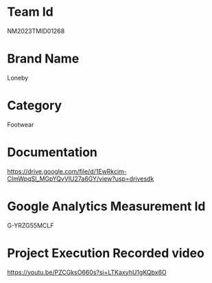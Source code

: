 # Team Id
NM2023TMID01268
# Brand Name
Loneby
# Category
Footwear
# Documentation
https://drive.google.com/file/d/1EwRkcim-CImWpqSl_MGpYQyVlU27a6GY/view?usp=drivesdk
# Google Analytics Measurement Id 
G-YRZG55MCLF
# Project Execution Recorded video
https://youtu.be/PZCGksO660s?si=LTKaxyhU1gKQbx6O
